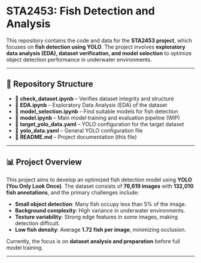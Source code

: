 # STA2453: Fish Detection and Analysis  

This repository contains the code and data for the **STA2453 project**, which focuses on **fish detection using YOLO**. The project involves **exploratory data analysis (EDA), dataset verification, and model selection** to optimize object detection performance in underwater environments.

---

## 📁 Repository Structure  

- 📜 **check_dataset.ipynb** – Verifies dataset integrity and structure 
- 📜 **EDA.ipynb** – Exploratory Data Analysis (EDA) of the dataset  
- 📜 **model_selection.ipynb** – Find suitable models for fish detection  
- 📜 **model.ipynb** – Main model training and evaluation pipeline (WIP)  
- 📜 **target_yolo_data.yaml** – YOLO configuration for the target dataset  
- 📜 **yolo_data.yaml** – General YOLO configuration file  
- 📜 **README.md** – Project documentation (this file)  

---

## 📊 Project Overview  

This project aims to develop an optimized fish detection model using **YOLO (You Only Look Once)**. The dataset consists of **76,619 images** with **132,010 fish annotations**, and the primary challenges include:
- **Small object detection**: Many fish occupy less than 5% of the image.
- **Background complexity**: High variance in underwater environments.
- **Texture variability**: Strong edge features in some images, making detection difficult.
- **Low fish density**: Average **1.72 fish per image**, minimizing occlusion.

Currently, the focus is on **dataset analysis and preparation** before full model training.

---
